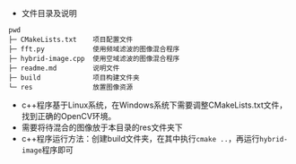 - 文件目录及说明
```
pwd
├─ CMakeLists.txt    项目配置文件
├─ fft.py            使用频域滤波的图像混合程序
├─ hybrid-image.cpp  使用空域滤波的图像混合程序
├─ readme.md         说明文件
├─ build             项目构建文件夹
└─ res               放置图像资源
```
- c++程序基于Linux系统，在Windows系统下需要调整CMakeLists.txt文件，找到正确的OpenCV环境。
- 需要将待混合的图像放于本目录的res文件夹下
- c++程序运行方法：创建build文件夹，在其中执行`cmake ..`，再运行`hybrid-image`程序即可